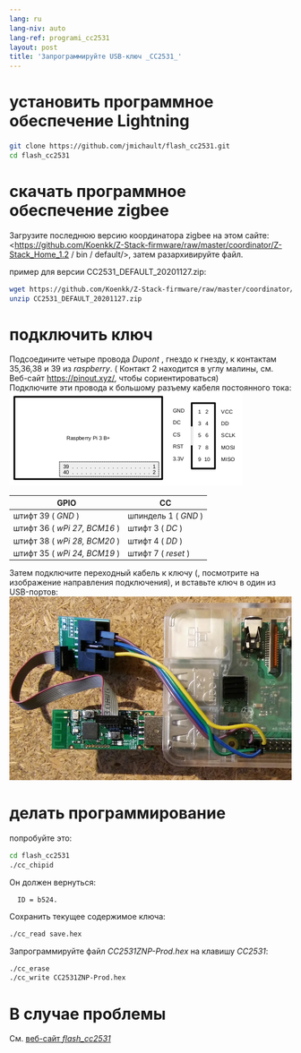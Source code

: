 ```yaml
---
lang: ru
lang-niv: auto
lang-ref: programi_cc2531
layout: post
title: 'Запрограммируйте USB-ключ _CC2531_'
---
```


# установить программное обеспечение Lightning

```bash
git clone https://github.com/jmichault/flash_cc2531.git
cd flash_cc2531
```
 
# скачать программное обеспечение zigbee
Загрузите последнюю версию координатора zigbee на этом сайте: <https://github.com/Koenkk/Z-Stack-firmware/raw/master/coordinator/Z-Stack_Home_1.2 / bin / default/>, затем разархивируйте файл.

пример для версии CC2531_DEFAULT_20201127.zip:

```bash
wget https://github.com/Koenkk/Z-Stack-firmware/raw/master/coordinator/Z-Stack_Home_1.2/bin/default/CC2531_DEFAULT_20201127.zip
unzip CC2531_DEFAULT_20201127.zip
```

# подключить ключ

Подсоедините четыре провода _Dupont_ , гнездо к гнезду, к контактам 35,36,38 и 39 из _raspberry_. ( Контакт 2 находится в углу малины, см. Веб-сайт <https://pinout.xyz/>, чтобы сориентироваться)  
Подключите эти провода к большому разъему кабеля постоянного тока:  
![](/public/raspberry-cc.png "disposition _raspberry_ et _CC_") 

| GPIO | CC |
| ---------------------------- | ------------------- | 
| штифт 39 ( _GND_ )           | шпиндель 1 ( _GND_ )  |	
| штифт 36 ( _wPi 27, BCM16_ ) | штифт 3 ( _DC_ )   | 
| штифт 38 ( _wPi 28, BCM20_ ) | штифт 4 ( _DD_ )   | 
| штифт 35 ( _wPi 24, BCM19_ ) | штифт 7 ( _reset_ )| 

Затем подключите переходный кабель к ключу (, посмотрите на изображение направления подключения), и вставьте ключ в один из USB-портов:
![](/public/Raspberry-CC2531.jpg " _raspberry_ et _CC_") 


# делать программирование

попробуйте это:
```bash
cd flash_cc2531
./cc_chipid
```
Он должен вернуться:
```
  ID = b524.
```

Сохранить текущее содержимое ключа:
```bash
./cc_read save.hex
```

Запрограммируйте файл _CC2531ZNP-Prod.hex_ на клавишу _CC2531_:
```bash
./cc_erase
./cc_write CC2531ZNP-Prod.hex
```

# В случае проблемы
См. [ веб-сайт _flash_cc2531_](https://jmichault.github.io/flash_cc2531-dok/)
